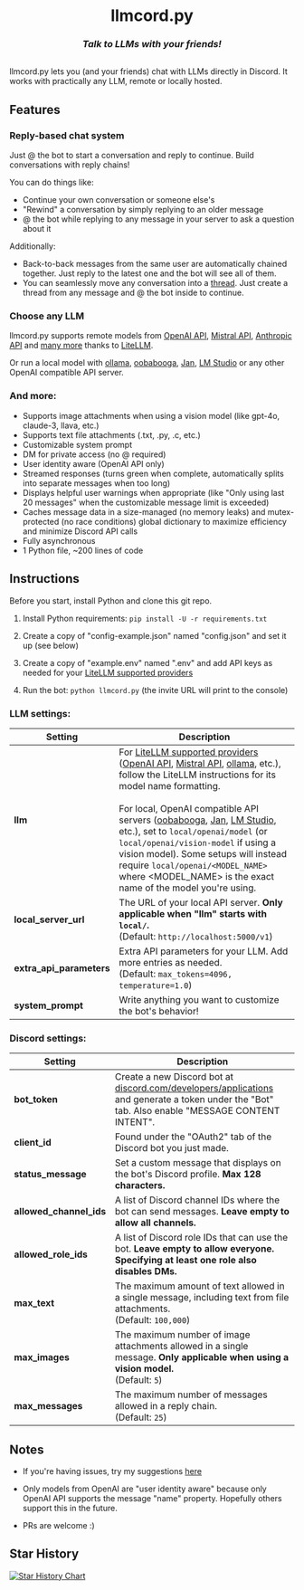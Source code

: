 <h1 align="center">
  llmcord.py
</h1>

<h3 align="center"><i>
  Talk to LLMs with your friends!
</i></h3>

<p align="center">
  <img src="https://github.com/jakobdylanc/discord-llm-chatbot/assets/38699060/789d49fe-ef5c-470e-b60e-48ac03057443" alt="">
</p>

llmcord.py lets you (and your friends) chat with LLMs directly in Discord. It works with practically any LLM, remote or locally hosted.

## Features
### Reply-based chat system
Just @ the bot to start a conversation and reply to continue. Build conversations with reply chains!

You can do things like:
- Continue your own conversation or someone else's
- "Rewind" a conversation by simply replying to an older message
- @ the bot while replying to any message in your server to ask a question about it

Additionally:
- Back-to-back messages from the same user are automatically chained together. Just reply to the latest one and the bot will see all of them.
- You can seamlessly move any conversation into a [thread](https://support.discord.com/hc/en-us/articles/4403205878423-Threads-FAQ). Just create a thread from any message and @ the bot inside to continue.

### Choose any LLM
llmcord.py supports remote models from [OpenAI API](https://platform.openai.com/docs/models), [Mistral API](https://docs.mistral.ai/platform/endpoints), [Anthropic API](https://docs.anthropic.com/claude/docs/models-overview) and [many more](https://docs.litellm.ai/docs/providers) thanks to [LiteLLM](https://github.com/BerriAI/litellm).

Or run a local model with [ollama](https://ollama.com), [oobabooga](https://github.com/oobabooga/text-generation-webui), [Jan](https://jan.ai), [LM Studio](https://lmstudio.ai) or any other OpenAI compatible API server.

### And more:
- Supports image attachments when using a vision model (like gpt-4o, claude-3, llava, etc.)
- Supports text file attachments (.txt, .py, .c, etc.)
- Customizable system prompt
- DM for private access (no @ required)
- User identity aware (OpenAI API only)
- Streamed responses (turns green when complete, automatically splits into separate messages when too long)
- Displays helpful user warnings when appropriate (like "Only using last 20 messages" when the customizable message limit is exceeded)
- Caches message data in a size-managed (no memory leaks) and mutex-protected (no race conditions) global dictionary to maximize efficiency and minimize Discord API calls
- Fully asynchronous
- 1 Python file, ~200 lines of code

## Instructions
Before you start, install Python and clone this git repo.

1. Install Python requirements: `pip install -U -r requirements.txt`

2. Create a copy of "config-example.json" named "config.json" and set it up (see below)

3. Create a copy of "example.env" named ".env" and add API keys as needed for your [LiteLLM supported providers](https://docs.litellm.ai/docs/providers)

4. Run the bot: `python llmcord.py` (the invite URL will print to the console)

### LLM settings:

| Setting | Description |
| --- | --- |
| **llm** | For [LiteLLM supported providers](https://docs.litellm.ai/docs/providers) ([OpenAI API](https://docs.litellm.ai/docs/providers/openai), [Mistral API](https://docs.litellm.ai/docs/providers/mistral), [ollama](https://docs.litellm.ai/docs/providers/ollama), etc.), follow the LiteLLM instructions for its model name formatting.<br /><br />For local, OpenAI compatible API servers ([oobabooga](https://github.com/oobabooga/text-generation-webui), [Jan](https://jan.ai), [LM Studio](https://lmstudio.ai), etc.), set to `local/openai/model` (or `local/openai/vision-model` if using a vision model). Some setups will instead require `local/openai/<MODEL_NAME>` where <MODEL_NAME> is the exact name of the model you're using. |
| **local_server_url** | The URL of your local API server. **Only applicable when "llm" starts with `local/`.**<br />(Default: `http://localhost:5000/v1`) |
| **extra_api_parameters** | Extra API parameters for your LLM. Add more entries as needed.<br />(Default: `max_tokens=4096, temperature=1.0`) |
| **system_prompt** | Write anything you want to customize the bot's behavior! |

### Discord settings:

| Setting | Description |
| --- | --- |
| **bot_token** | Create a new Discord bot at [discord.com/developers/applications](https://discord.com/developers/applications) and generate a token under the "Bot" tab. Also enable "MESSAGE CONTENT INTENT". |
| **client_id** | Found under the "OAuth2" tab of the Discord bot you just made. |
| **status_message** | Set a custom message that displays on the bot's Discord profile. **Max 128 characters.** |
| **allowed_channel_ids** | A list of Discord channel IDs where the bot can send messages. **Leave empty to allow all channels.** |
| **allowed_role_ids** | A list of Discord role IDs that can use the bot. **Leave empty to allow everyone. Specifying at least one role also disables DMs.** |
| **max_text** | The maximum amount of text allowed in a single message, including text from file attachments.<br />(Default: `100,000`) |
| **max_images** | The maximum number of image attachments allowed in a single message. **Only applicable when using a vision model.**<br />(Default: `5`) |
| **max_messages** | The maximum number of messages allowed in a reply chain.<br />(Default: `25`) |

## Notes
- If you're having issues, try my suggestions [here](https://github.com/jakobdylanc/discord-llm-chatbot/issues/19)

- Only models from OpenAI are "user identity aware" because only OpenAI API supports the message "name" property. Hopefully others support this in the future.

- PRs are welcome :)

## Star History
<a href="https://star-history.com/#jakobdylanc/discord-llm-chatbot&Date">
  <picture>
    <source media="(prefers-color-scheme: dark)" srcset="https://api.star-history.com/svg?repos=jakobdylanc/discord-llm-chatbot&type=Date&theme=dark" />
    <source media="(prefers-color-scheme: light)" srcset="https://api.star-history.com/svg?repos=jakobdylanc/discord-llm-chatbot&type=Date" />
    <img alt="Star History Chart" src="https://api.star-history.com/svg?repos=jakobdylanc/discord-llm-chatbot&type=Date" />
  </picture>
</a>
